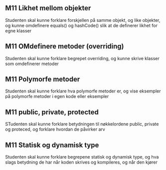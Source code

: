## M11 Likhet mellom objekter
Studenten skal kunne forklare forskjellen på samme objekt, og like objekter, og kunne omdefinere equals() og hashCode() slik at de definerer likhet for egne klasser

## M11 OMdefinere metoder (overriding)
Studenten skal kunne forklare begrepet overriding, og kunne skrive klasser som omdefinerer metoder

## M11 Polymorfe metoder
Studenten skal kunne forklare hva polymorfe metoder er, og vise eksempler på polymorfe metoder i egen kode eller eksempler

## M11 public, private, protected
STudenten skal kunne forklare betydningen til nøkkelordene public, private og proteced, og forklare hvordan de påvirker arv

## M11 Statisk og dynamisk type
Studenten skal kunne forklare begrepene statisk og dynamisk type, og hva slags betydning de har når koden skrives og kompileres, og når den kjører